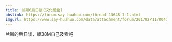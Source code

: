 ```yaml
---
title: 兰斯6后日谈[汉化硬盘]
bbslink: https://forum.say-huahuo.com/thread-13648-1-1.html
imgurl: https://www.say-huahuo.com/data/attachment/forum/201702/11/004115qn8w3wujwfm8miwh.jpg
---
```


兰斯的后日谈，额38M自己及看吧<!--more-->
